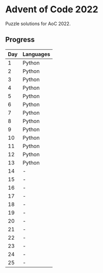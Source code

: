# Advent of Code 2022

Puzzle solutions for AoC 2022.

## Progress

| Day | Languages |
| --- | --------- |
|  1  | Python    |
|  2  | Python    |
|  3  | Python    |
|  4  | Python    |
|  5  | Python    |
|  6  | Python    |
|  7  | Python    |
|  8  | Python    |
|  9  | Python    |
|  10 | Python    |
|  11 | Python    |
|  12 | Python    |
|  13 | Python    |
|  14 |     -     |
|  15 |     -     |
|  16 |     -     |
|  17 |     -     |
|  18 |     -     |
|  19 |     -     |
|  20 |     -     |
|  21 |     -     |
|  22 |     -     |
|  23 |     -     |
|  24 |     -     |
|  25 |     -     |

